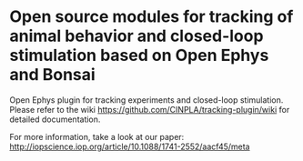 # Open source modules for tracking of animal behavior and closed-loop stimulation based on Open Ephys and Bonsai

Open Ephys plugin for tracking experiments and closed-loop stimulation. Please refer to the wiki https://github.com/CINPLA/tracking-plugin/wiki for detailed documentation.

For more information, take a look at our paper: http://iopscience.iop.org/article/10.1088/1741-2552/aacf45/meta
